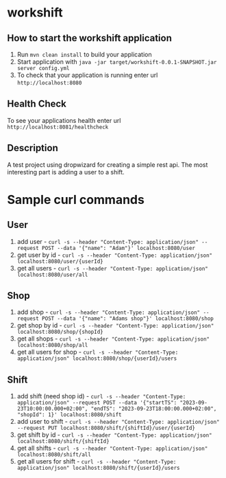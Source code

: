 # workshift

How to start the workshift application
---

1. Run `mvn clean install` to build your application
1. Start application with `java -jar target/workshift-0.0.1-SNAPSHOT.jar server config.yml`
1. To check that your application is running enter url `http://localhost:8080`

Health Check
---

To see your applications health enter url `http://localhost:8081/healthcheck`

Description
---

A test project using dropwizard for creating a simple rest api. The most interesting part is adding a user to a shift.

# Sample curl commands

User
---

1. add user - `curl -s --header "Content-Type: application/json" --request POST --data '{"name": "Adam"}' localhost:8080/user`
1. get user by id - `curl -s --header "Content-Type: application/json" localhost:8080/user/{userId}`
1. get all users - `curl -s --header "Content-Type: application/json" localhost:8080/user/all`

Shop
---

1. add shop - `curl -s --header "Content-Type: application/json" --request POST --data '{"name": "Adams shop"}' localhost:8080/shop`
1. get shop by id - `curl -s --header "Content-Type: application/json" localhost:8080/shop/{shopId}`
1. get all shops - `curl -s --header "Content-Type: application/json" localhost:8080/shop/all`
1. get all users for shop - `curl -s --header "Content-Type: application/json" localhost:8080/shop/{userId}/users`

Shift
---

1. add shift (need shop id) - `curl -s --header "Content-Type: application/json" --request POST --data '{"startTS": "2023-09-23T10:00:00.000+02:00", "endTS": "2023-09-23T18:00:00.000+02:00", "shopId": 1}' localhost:8080/shift`
1. add user to shift - `curl -s --header "Content-Type: application/json" --request PUT localhost:8080/shift/{shiftId}/user/{userId}`
1. get shift by id - `curl -s --header "Content-Type: application/json" localhost:8080/shift/{shiftId}`
1. get all shifts - `curl -s --header "Content-Type: application/json" localhost:8080/shift/all`
1. get all users for shift - `curl -s --header "Content-Type: application/json" localhost:8080/shift/{userId}/users`
